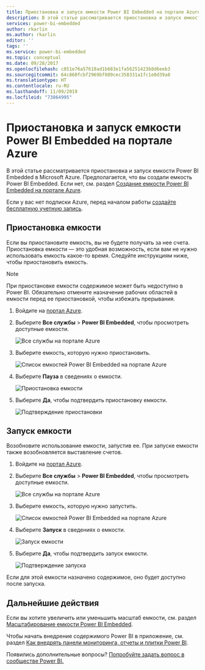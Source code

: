 ```yaml
---
title: Приостановка и запуск емкости Power BI Embedded на портале Azure | Документы Майкрософт
description: В этой статье рассматривается приостановка и запуск емкости Power BI Embedded в Microsoft Azure.
services: power-bi-embedded
author: rkarlin
ms.author: rkarlin
editor: ''
tags: ''
ms.service: power-bi-embedded
ms.topic: conceptual
ms.date: 09/28/2017
ms.openlocfilehash: c851e76a57618ad1b683e1fa56251423b8d6eeb3
ms.sourcegitcommit: 64c860fcbf2969bf089cec358331a1fc1e0d39a8
ms.translationtype: HT
ms.contentlocale: ru-RU
ms.lasthandoff: 11/09/2019
ms.locfileid: "73864995"
---
```

# <a name="pause-and-start-your-power-bi-embedded-capacity-in-the-azure-portal"></a>Приостановка и запуск емкости Power BI Embedded на портале Azure

В этой статье рассматривается приостановка и запуск емкости Power BI Embedded в Microsoft Azure. Предполагается, что вы создали емкость Power BI Embedded. Если нет, см. раздел [Создание емкости Power BI Embedded на портале Azure](azure-pbie-create-capacity.md).

Если у вас нет подписки Azure, перед началом работы [создайте бесплатную учетную запись](https://azure.microsoft.com/free/).

## <a name="pause-your-capacity"></a>Приостановка емкости

Если вы приостановите емкость, вы не будете получать за нее счета. Приостановка емкости — это удобная возможность, если вам не нужно использовать емкость какое-то время. Следуйте инструкциям ниже, чтобы приостановить емкость.

> [!NOTE]
> При приостановке емкости содержимое может быть недоступно в Power BI. Обязательно отмените назначение рабочих областей в емкости перед ее приостановкой, чтобы избежать прерывания.

1. Войдите на [портал Azure](https://portal.azure.com/).

2. Выберите **Все службы** > **Power BI Embedded**, чтобы просмотреть доступные емкости.

    ![Все службы на портале Azure](media/azure-pbie-pause-start/azure-portal-more-services.png)

3. Выберите емкость, которую нужно приостановить.

    ![Список емкостей Power BI Embedded на портале Azure](media/azure-pbie-pause-start/azure-portal-capacity-list.png)

4. Выберите **Пауза** в сведениях о емкости.

    ![Приостановка емкости](media/azure-pbie-pause-start/azure-portal-pause-capacity.png)

5. Выберите **Да**, чтобы подтвердить приостановку емкости.

    ![Подтверждение приостановки](media/azure-pbie-pause-start/azure-portal-confirm-pause.png)

## <a name="start-your-capacity"></a>Запуск емкости

Возобновите использование емкости, запустив ее. При запуске емкости также возобновляется выставление счетов.

1. Войдите на [портал Azure](https://portal.azure.com/).

2. Выберите **Все службы** > **Power BI Embedded**, чтобы просмотреть доступные емкости.

    ![Все службы на портале Azure](media/azure-pbie-pause-start/azure-portal-more-services.png)

3. Выберите емкость, которую нужно запустить.

    ![Список емкостей Power BI Embedded на портале Azure](media/azure-pbie-pause-start/azure-portal-capacity-list.png)

4. Выберите **Запуск** в сведениях о емкости.

    ![Запуск емкости](media/azure-pbie-pause-start/azure-portal-start-capacity.png)

5. Выберите **Да**, чтобы подтвердить запуск емкости.

    ![Подтверждение запуска](media/azure-pbie-pause-start/azure-portal-confirm-start.png)

Если для этой емкости назначено содержимое, оно будет доступно после запуска.

## <a name="next-steps"></a>Дальнейшие действия

Если вы хотите увеличить или уменьшить масштаб емкости, см. раздел [Масштабирование емкости Power BI Embedded](azure-pbie-scale-capacity.md).

Чтобы начать внедрение содержимого Power BI в приложение, см. раздел [Как внедрять панели мониторинга, отчеты и плитки Power BI](https://powerbi.microsoft.com/documentation/powerbi-developer-embedding-content/).

Появились дополнительные вопросы? [Попробуйте задать вопрос в сообществе Power BI.](https://community.powerbi.com/)